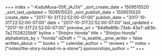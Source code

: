 +++
index = "-KxduMuxa-05fl_jAJ3V"
_sort_create_date = 1509515520
_sort_last_updated = 1509515520
_sort_publish_date = 1509515520
create_date = "2017-10-31T22:52:00-07:00"
publish_date = "2017-10-31T22:52:00-07:00"
date = "2017-10-31T22:52:00-07:00"
last_updated = "2017-10-31T22:52:00-07:00"
preview_url = "84d6e89b-73eb-43e7-a83b-7a27028225b9"
byline = "Shinjiro Honda"
title = "Shinjiro Honda"
alphabetize_by = "honda"
isDraft = ""
is_seattle__pnw_writer = false
written_about = ""
books = ""
calendar_author = ""
reviews = ""
notes = ["notes/the-story-locked-in-a-stone"]
sponsorships_author = ""
+++
